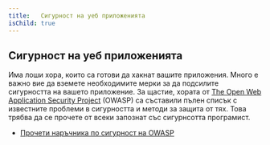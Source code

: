 ```yaml
---
title:   Сигурност на уеб приложенията
isChild: true
---
```


## Сигурност на уеб приложенията

Има лоши хора, които са готови да хакнат вашите приложения. Много е важно вие да вземете необходимите мерки за да подсилите сигурността на вашето приложение. За щастие, хората от [The Open Web Application Security Project][1] (OWASP) са съставили пълен списък с известните проблеми в сигурността и методи за защита от тях.
Това трябва да се прочете от всеки запознат със сигурнсотта програмист.

* [Прочети наръчника по сигурност на OWASP][2]

[1]: https://www.owasp.org/
[2]: https://www.owasp.org/index.php/Guide_Table_of_Contents
